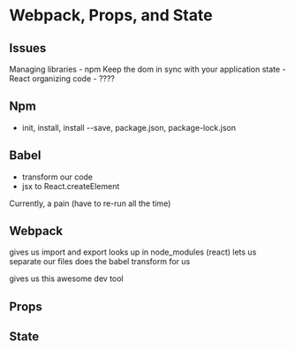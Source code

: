 # Webpack, Props, and State

## Issues

Managing libraries - npm
Keep the dom in sync with your application state - React
organizing code - ????

## Npm
- init, install, install --save, package.json, package-lock.json

## Babel
- transform our code
- jsx to React.createElement

Currently, a pain (have to re-run all the time)

## Webpack

gives us import and export
looks up in node_modules (react)
lets us separate our files
does the babel transform for us

gives us this awesome dev tool

## Props

## State
